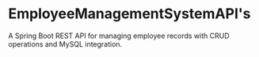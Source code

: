 # EmployeeManagementSystemAPI's
 A Spring Boot REST API for managing employee records with CRUD operations and MySQL integration.
